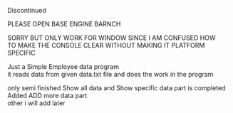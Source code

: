 Discontinued

PLEASE OPEN BASE ENGINE BARNCH</br>

SORRY BUT ONLY WORK FOR WINDOW SINCE I AM CONFUSED HOW </br>
TO MAKE THE CONSOLE CLEAR WITHOUT MAKING IT PLATFORM SPECIFIC
</br>


Just a Simple Employee data program</br>
it reads data from given data.txt file and does the work in the program</br>

only semi finished
 Show all data and Show specific data part is completed</br>
Added ADD  more data part</br>
other i will add later</br>
